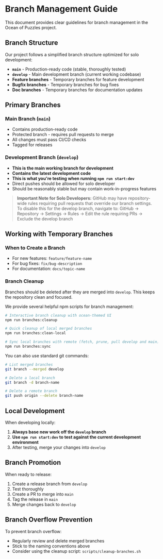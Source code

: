 # Branch Management Guide

This document provides clear guidelines for branch management in the Ocean of Puzzles project.

## Branch Structure

Our project follows a simplified branch structure optimized for solo development:

- **`main`** - Production-ready code (stable, thoroughly tested)
- **`develop`** - Main development branch (current working codebase)
- **Feature branches** - Temporary branches for feature development
- **Bugfix branches** - Temporary branches for bug fixes
- **Doc branches** - Temporary branches for documentation updates

## Primary Branches

### Main Branch (`main`)
- Contains production-ready code
- Protected branch - requires pull requests to merge
- All changes must pass CI/CD checks
- Tagged for releases

### Development Branch (`develop`)
- **This is the main working branch for development**
- **Contains the latest development code**
- **This is what you're testing when running `npm run start:dev`**
- Direct pushes should be allowed for solo developer
- Should be reasonably stable but may contain work-in-progress features

> **Important Note for Solo Developers:**
> GitHub may have repository-wide rules requiring pull requests that override our branch settings.
> To disable this for the develop branch, navigate to:
> GitHub → Repository → Settings → Rules → Edit the rule requiring PRs → Exclude the develop branch

## Working with Temporary Branches

### When to Create a Branch
- For new features: `feature/feature-name`
- For bug fixes: `fix/bug-description`
- For documentation: `docs/topic-name`

### Branch Cleanup
Branches should be deleted after they are merged into `develop`. This keeps the repository clean and focused.

We provide several helpful npm scripts for branch management:

```bash
# Interactive branch cleanup with ocean-themed UI
npm run branches:cleanup

# Quick cleanup of local merged branches
npm run branches:clean-local

# Sync local branches with remote (fetch, prune, pull develop and main)
npm run branches:sync
```

You can also use standard git commands:
```bash
# List merged branches
git branch --merged develop

# Delete a local branch
git branch -d branch-name

# Delete a remote branch
git push origin --delete branch-name
```

## Local Development

When developing locally:

1. **Always base new work off the `develop` branch**
2. **Use `npm run start:dev` to test against the current development environment**
3. After testing, merge your changes into `develop`

## Branch Promotion

When ready to release:
1. Create a release branch from `develop`
2. Test thoroughly
3. Create a PR to merge into `main`
4. Tag the release in `main`
5. Merge changes back to `develop`

## Branch Overflow Prevention

To prevent branch overflow:
- Regularly review and delete merged branches
- Stick to the naming conventions above
- Consider using the cleanup script: `scripts/cleanup-branches.sh`